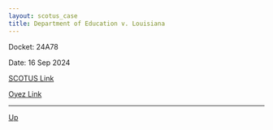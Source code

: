 ```yaml
---
layout: scotus_case
title: Department of Education v. Louisiana
---
```


Docket: 24A78

Date: 16 Sep 2024

[SCOTUS Link](https://www.supremecourt.gov/opinions/23pdf/603us1r60_32q3.pdf)

[Oyez Link](https://www.oyez.org/cases/2024/24A78)

---

[Up](./README.md)